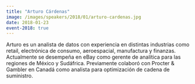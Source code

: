 ```yaml
---
title: "Arturo Cárdenas"
image: /images/speakers/2018/01/arturo-cardenas.jpg
date: 2018-01-23
event-2018: true
---
```


Arturo es un analista de datos con experiencia en distintas industrias como retail, electrónica de consumo, aeroespacial, manufactura y finanzas. Actualmente se desempeña en eBay como gerente de analítica para las regiones de México y Sudáfrica. Previamente colaboró con Procter &amp; Gambler en Canadá como analista para optimización de cadena de suministro.